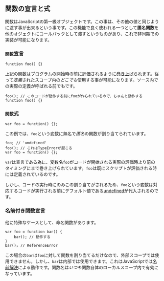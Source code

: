 ## 関数の宣言と式

関数はJavaScriptの第一級オブジェクトです。この事は、その他の値と同じように渡す事が出来るという事です。この機能で良く使われる一つとして**匿名関数**を他のオジェクトにコールバックとして渡すというものがあり、これで非同期での実装が可能になります。

### `関数`宣言

    function foo() {}

上記の関数はプログラムの開始時の前に評価されるように[巻き上げ](#function.scopes)られます。従って*定義*されたスコープ内の*どこでも*使用する事が可能になります。ソース内での実際の定義が呼ばれる前でもです。

    foo(); // このコードが動作する前にfooが作られているので、ちゃんと動作する
    function foo() {}

### `関数`式

    var foo = function() {};

この例では、`foo`という変数に無名で*匿名*の関数が割り当てられています。

    foo; // 'undefined'
    foo(); // これはTypeErrorが起こる
    var foo = function() {};

`var`は宣言である為に、変数名`foo`がコードが開始される実際の評価時より前のタイミングにまで巻き上げられています。`foo`は既にスクリプトが評価される時には定義されているのです。

しかし、コードの実行時にのみこの割り当てがされるため、`foo`という変数は対応するコードが実行される前にデフォルト値である[undefined](#core.undefined)が代入されるのです。

### 名前付き関数宣言

他に特殊なケースとして、命名関数があります。

    var foo = function bar() {
        bar(); // 動作する
    }
    bar(); // ReferenceError

この場合の`bar`は`foo`に対して関数を割り当てるだけなので、外部スコープでは使用できません。しかし、`bar`は内部では使用できます。これはJavaScriptでは[名前解決](#function.scopes)による動作です。関数名は*いつも*関数自体のローカルスコープ内で有効になっています。

